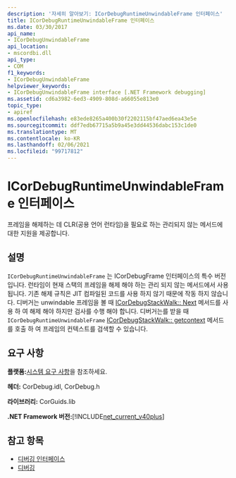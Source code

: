 ```yaml
---
description: '자세히 알아보기: ICorDebugRuntimeUnwindableFrame 인터페이스'
title: ICorDebugRuntimeUnwindableFrame 인터페이스
ms.date: 03/30/2017
api_name:
- ICorDebugUnwindableFrame
api_location:
- mscordbi.dll
api_type:
- COM
f1_keywords:
- ICorDebugUnwindableFrame
helpviewer_keywords:
- ICorDebugUnwindableFrame interface [.NET Framework debugging]
ms.assetid: cd6a3982-6ed3-4909-808d-a66055e813e0
topic_type:
- apiref
ms.openlocfilehash: e83ede8265a400b30f2202115bf47aed6ea43e5e
ms.sourcegitcommit: ddf7edb67715a5b9a45e3dd44536dabc153c1de0
ms.translationtype: MT
ms.contentlocale: ko-KR
ms.lasthandoff: 02/06/2021
ms.locfileid: "99717812"
---
```

# <a name="icordebugruntimeunwindableframe-interface"></a>ICorDebugRuntimeUnwindableFrame 인터페이스

프레임을 해제하는 데 CLR(공용 언어 런타임)을 필요로 하는 관리되지 않는 메서드에 대한 지원을 제공합니다.  
  
## <a name="remarks"></a>설명  

 `ICorDebugRuntimeUnwindableFrame` 는 ICorDebugFrame 인터페이스의 특수 버전입니다. 런타임이 현재 스택의 프레임을 해제 해야 하는 관리 되지 않는 메서드에서 사용 됩니다. 기존 해제 규칙은 JIT 컴파일된 코드를 사용 하지 않기 때문에 작동 하지 않습니다. 디버거는 unwindable 프레임을 볼 때 [ICorDebugStackWalk:: Next](icordebugstackwalk-next-method.md) 메서드를 사용 하 여 해제 해야 하지만 검사를 수행 해야 합니다. 디버거는를 받을 때 `ICorDebugRuntimeUnwindableFrame` [ICorDebugStackWalk:: getcontext](icordebugstackwalk-getcontext-method.md) 메서드를 호출 하 여 프레임의 컨텍스트를 검색할 수 있습니다.  
  
## <a name="requirements"></a>요구 사항  

 **플랫폼:**[시스템 요구 사항](../../get-started/system-requirements.md)을 참조하세요.  
  
 **헤더:** CorDebug.idl, CorDebug.h  
  
 **라이브러리:** CorGuids.lib  
  
 **.NET Framework 버전:**[!INCLUDE[net_current_v40plus](../../../../includes/net-current-v40plus-md.md)]  
  
## <a name="see-also"></a>참고 항목

- [디버깅 인터페이스](debugging-interfaces.md)
- [디버깅](index.md)
